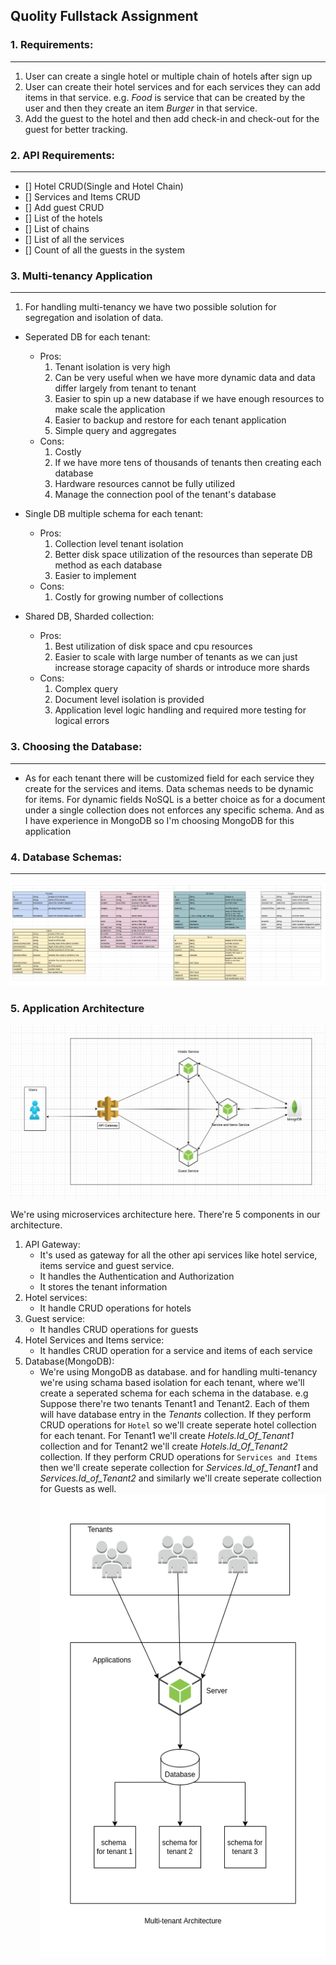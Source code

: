 ## Quolity Fullstack Assignment

### 1. Requirements:

---

1. User can create a single hotel or multiple chain of hotels after sign up
2. User can create their hotel services and for each services they can add items in that service. e.g. _Food_ is service that can be created by the user and then they create an item _Burger_ in that service.
3. Add the guest to the hotel and then add check-in and check-out for the guest for better tracking.

### 2. API Requirements:

---

- [] Hotel CRUD(Single and Hotel Chain)
- [] Services and Items CRUD
- [] Add guest CRUD
- [] List of the hotels
- [] List of chains
- [] List of all the services
- [] Count of all the guests in the system

### 3. Multi-tenancy Application

---

1. For handling multi-tenancy we have two possible solution for segregation and isolation of data.

- Seperated DB for each tenant:
  - Pros:
    1. Tenant isolation is very high
    2. Can be very useful when we have more dynamic data and data differ largely from tenant to tenant
    3. Easier to spin up a new database if we have enough resources to make scale the application
    4. Easier to backup and restore for each tenant application
    5. Simple query and aggregates
  - Cons:
    1. Costly
    2. If we have more tens of thousands of tenants then creating each database
    3. Hardware resources cannot be fully utilized
    4. Manage the connection pool of the tenant's database
- Single DB multiple schema for each tenant:

  - Pros:
    1. Collection level tenant isolation
    2. Better disk space utilization of the resources than seperate DB method as each database
    3. Easier to implement
  - Cons:
    1. Costly for growing number of collections

- Shared DB, Sharded collection:
  - Pros:
    1. Best utilization of disk space and cpu resources
    2. Easier to scale with large number of tenants as we can just increase storage capacity of shards or introduce more shards
  - Cons:
    1. Complex query
    2. Document level isolation is provided
    3. Application level logic handling and required more testing for logical errors

### 3. Choosing the Database:

---

- As for each tenant there will be customized field for each service they create for the services and items.
  Data schemas needs to be dynamic for items. For dynamic fields NoSQL is a better choice as for a document under a single collection does not enforces any specific schema.
  And as I have experience in MongoDB so I'm choosing MongoDB for this application

### 4. Database Schemas:

---

![Database schemas!](/resources/database-schema.png "Database schema for application")

### 5. Application Architecture

![High Level Architecture!](/resources/high-level-architecture.png "High Level Architecture")

We're using microservices architecture here. There're 5 components in our architecture.

1.  API Gateway:
    - It's used as gateway for all the other api services like hotel service, items service and guest service.
    - It handles the Authentication and Authorization
    - It stores the tenant information
2.  Hotel services:
    - It handle CRUD operations for hotels
3.  Guest service:
    - It handles CRUD operations for guests
4.  Hotel Services and Items service:
    - It handles CRUD operation for a service and items of each service
5.  Database(MongoDB):
    - We're using MongoDB as database. and for handling multi-tenancy we're using schama based isolation for each tenant, where we'll create a seperated schema for each schema in the database.
      e.g Suppose there're two tenants Tenant1 and Tenant2.
      Each of them will have database entry in the _Tenants_ collection. If they perform CRUD operations for `Hotel` so we'll create seperate hotel collection for each tenant. For Tenant1 we'll create _Hotels.Id_Of_Tenant1_ collection and for Tenant2 we'll create
      _Hotels.Id_Of_Tenant2_ collection. If they perform CRUD operations for `Services and Items` then we'll create seperate collection for _Services.Id_of_Tenant1_ and _Services.Id_of_Tenant2_ and similarly we'll create seperate collection for Guests as well.
      ![Multi-tenant Application for Database](/resources/multi-tenant-architecture.png)
